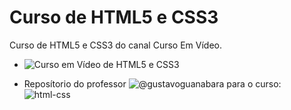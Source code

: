 # Curso de HTML5 e CSS3
Curso de HTML5 e CSS3 do canal Curso Em Vídeo.
- ![Curso em Vídeo de HTML5 e CSS3](https://www.youtube.com/watch?v=Ejkb_YpuHWs&list=PLHz_AreHm4dkZ9-atkcmcBaMZdmLHft8n&index=1)

- Reposítorio do professor ![@gustavoguanabara](https://github.com/gustavoguanabara) para o curso: ![html-css](https://github.com/gustavoguanabara/html-css)
